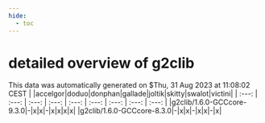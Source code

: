 ```yaml
---
hide:
  - toc
---
```


detailed overview of g2clib
===========================


This data was automatically generated on $Thu, 31 Aug 2023 at 11:08:02 CEST
| |accelgor|doduo|donphan|gallade|joltik|skitty|swalot|victini|
| :---: | :---: | :---: | :---: | :---: | :---: | :---: | :---: | :---: |
|g2clib/1.6.0-GCCcore-9.3.0|-|x|x|-|x|x|x|x|
|g2clib/1.6.0-GCCcore-8.3.0|-|x|x|-|x|x|-|x|
